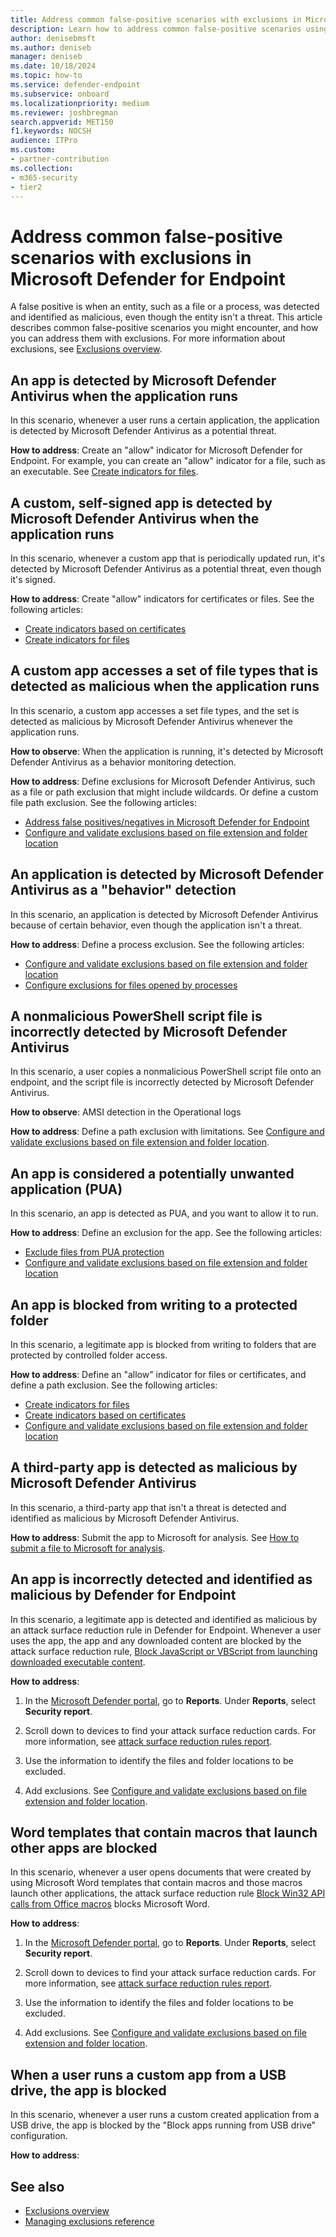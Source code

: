 ```yaml
---
title: Address common false-positive scenarios with exclusions in Microsoft Defender for Endpoint            
description: Learn how to address common false-positive scenarios using antivirus exclusions or Defender for Endpoint indicators.            
author: denisebmsft
ms.author: deniseb
manager: deniseb 
ms.date: 10/18/2024
ms.topic: how-to
ms.service: defender-endpoint
ms.subservice: onboard
ms.localizationpriority: medium 
ms.reviewer: joshbregman
search.appverid: MET150
f1.keywords: NOCSH 
audience: ITPro
ms.custom: 
- partner-contribution
ms.collection: 
- m365-security
- tier2
---
```


# Address common false-positive scenarios with exclusions in Microsoft Defender for Endpoint

A false positive is when an entity, such as a file or a process, was detected and identified as malicious, even though the entity isn't a threat. This article describes common false-positive scenarios you might encounter, and how you can address them with exclusions. For more information about exclusions, see [Exclusions overview](navigate-defender-endpoint-antivirus-exclusions.md).

## An app is detected by Microsoft Defender Antivirus when the application runs

In this scenario, whenever a user runs a certain application, the application is detected by Microsoft Defender Antivirus as a potential threat. 

<!---**How to observe**: CONTENT NEEDED--->

**How to address**: Create an "allow" indicator for Microsoft Defender for Endpoint. For example, you can create an "allow" indicator for a file, such as an executable. See [Create indicators for files](indicator-file.md). 

## A custom, self-signed app is detected by Microsoft Defender Antivirus when the application runs

In this scenario, whenever a custom app that is periodically updated run, it's detected by Microsoft Defender Antivirus as a potential threat, even though it's signed.

**How to address**: Create "allow" indicators for certificates or files. See the following articles:

- [Create indicators based on certificates](indicator-certificates.md)
- [Create indicators for files](indicator-file.md)

## A custom app accesses a set of file types that is detected as malicious when the application runs

In this scenario, a custom app accesses a set file types, and the set is detected as malicious by Microsoft Defender Antivirus whenever the application runs. 

**How to observe**: When the application is running, it's detected by Microsoft Defender Antivirus as a behavior monitoring detection.

**How to address**: Define exclusions for Microsoft Defender Antivirus, such as a file or path exclusion that might include wildcards. Or define a custom file path exclusion. See the following articles:

- [Address false positives/negatives in Microsoft Defender for Endpoint](defender-endpoint-false-positives-negatives.md)
- [Configure and validate exclusions based on file extension and folder location](configure-extension-file-exclusions-microsoft-defender-antivirus.md)

## An application is detected by Microsoft Defender Antivirus as a "behavior" detection 

In this scenario, an application is detected by Microsoft Defender Antivirus because of certain behavior, even though the application isn't a threat. 

**How to address**: Define a process exclusion. See the following articles:

- [Configure and validate exclusions based on file extension and folder location](configure-extension-file-exclusions-microsoft-defender-antivirus.md)
- [Configure exclusions for files opened by processes](configure-process-opened-file-exclusions-microsoft-defender-antivirus.md)

## A nonmalicious PowerShell script file is incorrectly detected by Microsoft Defender Antivirus

In this scenario, a user copies a nonmalicious PowerShell script file onto an endpoint, and the script file is incorrectly detected by Microsoft Defender Antivirus.   

**How to observe**: AMSI detection in the Operational logs 

**How to address**: Define a path exclusion with limitations. See [Configure and validate exclusions based on file extension and folder location](configure-extension-file-exclusions-microsoft-defender-antivirus.md). 

## An app is considered a potentially unwanted application (PUA)

In this scenario, an app is detected as PUA, and you want to allow it to run. 

**How to address**: Define an exclusion for the app. See the following articles:

- [Exclude files from PUA protection](detect-block-potentially-unwanted-apps-microsoft-defender-antivirus.md#exclude-files-from-pua-protection)
- [Configure and validate exclusions based on file extension and folder location](configure-extension-file-exclusions-microsoft-defender-antivirus.md)

## An app is blocked from writing to a protected folder

In this scenario, a legitimate app is blocked from writing to folders that are protected by controlled folder access.

**How to address**: Define an "allow" indicator for files or certificates, and define a path exclusion. See the following articles:

- [Create indicators for files](indicator-file.md)
- [Create indicators based on certificates](indicator-certificates.md)
- [Configure and validate exclusions based on file extension and folder location](configure-extension-file-exclusions-microsoft-defender-antivirus.md)

## A third-party app is detected as malicious by Microsoft Defender Antivirus

In this scenario, a third-party app that isn't a threat is detected and identified as malicious by Microsoft Defender Antivirus.

**How to address**: Submit the app to Microsoft for analysis. See [How to submit a file to Microsoft for analysis](/defender-xdr/submission-guide#how-do-i-submit-a-file-to-microsoft-for-analysis).

## An app is incorrectly detected and identified as malicious by Defender for Endpoint

In this scenario, a legitimate app is detected and identified as malicious by an attack surface reduction rule in Defender for Endpoint. Whenever a user uses the app, the app and any downloaded content are blocked by the attack surface reduction rule, [Block JavaScript or VBScript from launching downloaded executable content](/defender-endpoint/attack-surface-reduction-rules-reference#block-javascript-or-vbscript-from-launching-downloaded-executable-content). 

<!---**How to observe**: CONTENT NEEDED--->

**How to address**: <!---PLEASE VERIFY THESE STEPS--->

1. In the [Microsoft Defender portal](https://security.microsoft.com), go to **Reports**. Under **Reports**, select **Security report**.

2. Scroll down to devices to find your attack surface reduction cards. For more information, see [attack surface reduction rules report](attack-surface-reduction-rules-report.md).

3. Use the information to identify the files and folder locations to be excluded.

4. Add exclusions. See [Configure and validate exclusions based on file extension and folder location](configure-extension-file-exclusions-microsoft-defender-antivirus.md). 

## Word templates that contain macros that launch other apps are blocked

In this scenario, whenever a user opens documents that were created by using Microsoft Word templates that contain macros and those macros launch other applications, the attack surface reduction rule [Block Win32 API calls from Office macros](/defender-endpoint/attack-surface-reduction-rules-reference#block-win32-api-calls-from-office-macros) blocks Microsoft Word. 

<!---**How to observe**: CONTENT NEEDED--->

**How to address**: <!---PLEASE VERIFY THESE STEPS---->

1. In the [Microsoft Defender portal](https://security.microsoft.com), go to **Reports**. Under **Reports**, select **Security report**.

2. Scroll down to devices to find your attack surface reduction cards. For more information, see [attack surface reduction rules report](attack-surface-reduction-rules-report.md).

3. Use the information to identify the files and folder locations to be excluded.

4. Add exclusions. See [Configure and validate exclusions based on file extension and folder location](configure-extension-file-exclusions-microsoft-defender-antivirus.md). 

## When a user runs a custom app from a USB drive, the app is blocked

In this scenario, whenever a user runs a custom created application from a USB drive, the app is blocked by the "Block apps running from USB drive" configuration. 

<!---**How to observe**: CONTENT NEEDED--->

**How to address**: <!---CONTENT NEEDED. Add an AV path exclusion doesn't work as the USB may get mapped to a different drive name and ASR does not respect wildcards in AV path exclusions--->

## See also

- [Exclusions overview](navigate-defender-endpoint-antivirus-exclusions.md)
- [Managing exclusions reference](managing-exclusions.md)